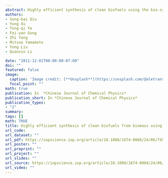 ```yaml
---
abstract: Highly efficient synthesis of clean biofuels using the bio-syngas obtained from biomass gasification was performed over Fe<sub>1.5</sub>Cu<sub>1</sub>Zn<sub>1</sub>Al<sub>1</sub>K<sub>0.117</sub> catalyst . The maximum biofuel yield from the bio-syngas reaches about 1.59 kg biofuels/(kg<sub>catal</sub>·h) with a contribution of 0.57 kg alcohols/(kg<sub>catal</sub>·h) and 1.02 kg liquid hydrocarbons/(kg<sub>catal</sub>·h). The alcohol products in the resulting biofuels were dominated by the C2<sup>+</sup> alcohols (mainly C2—C6 alcohols) with a content of 73.55%–89.98%. The selectivity of the liquid hydrocarbons (C5<sup>+</sup>) in the hydrocarbon products ranges from 60.37% to 70.94%. The synthesis biofuels also possess a higher heat value of 40.53–41.49 MJ/kg. The effects of the synthesis conditions, including temperature, pressure, and gas hourly space velocity, on the biofuel synthesis were investigated in detail. The catalyst features were characterized by inductively coupled plasma and atomic emission spectroscopy, X-ray diffraction, temperature programmed reduction, and the N<sub>2</sub> adsorption-desorption isotherms measurements. The present biofuel synthesis with a higher biofuel yield and a higher selectivity of liquid hydrocarbons and C2<sup>+</sup> alcohols may be a potentially useful route to produce clean biofuels and chemicals from biomass.
authors:
- Song-bai Qiu
- Yong Xu
- Tong-qi Ye
- Fei-yan Gong
- Zhi Yang
- Mitsuo Yamamoto
- Yong Liu
- Quanxin Li

date: "2011-12-01T00:00:00-07:00"
doi: ""
featured: false
image:
  caption: 'Image credit: [**Unsplash**](https://unsplash.com/@aletransportes)'
  focal_point: ""
math: true
publication: In  *Chinese Journal of Chemical Physics*
publication_short: In *Chinese Journal of Chemical Physics*
publication_types:
- "2"
summary:  
tags: []
math: TRUE
title: Highly efficient synthesis of clean biofuels from biomass using FeCuZnAlK catalyst
url_code: 
url_dataset: ""
url_pdf: https://iopscience.iop.org/article/10.1088/1674-0068/24/06/745-752/pdf
url_poster: ""
url_preprint: ""
url_project: ""
url_slides: ""
url_source: https://iopscience.iop.org/article/10.1088/1674-0068/24/06/745-752/meta
url_video: ""
---
```


